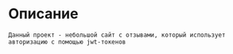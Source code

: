 # Описание
```
Данный проект - небольшой сайт с отзывами, который использует авторизацию с помощью jwt-токенов
```
